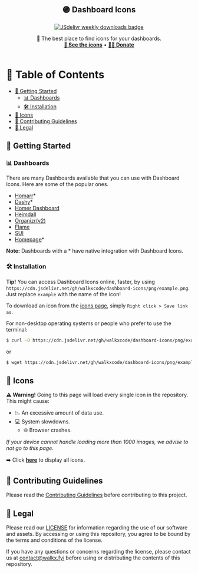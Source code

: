 <p align="center">
  <h2 align="center"> 🟣 Dashboard Icons </h3>
  <p align="center">
    <a href="https://www.jsdelivr.com/package/gh/walkxcode/dashboard-icons">
      <img src="https://img.shields.io/jsdelivr/gh/hy/walkxcode/dashboard-icons?color=%23A020F0" alt="JSdelivr weekly downloads badge">
    </a>
  </p>
  <p align="center">
    🚀 The best place to find icons for your dashboards.
    <br />
    <a href="#-icons"><strong>👀 See the icons</strong></a> • <a href="https://shop.walkx.fyi/l/donate" target="_blank"><strong>🙌🏻 Donate</strong></a>
    <br />
    <br />
  </p>
</p>

# 📖 Table of Contents

- [🚀 Getting Started](#-getting-started)
  - [📊 Dashboards](#-dashboards)
  - [🛠️ Installation](#️-installation)
- [🎨 Icons](#-icons)
- [🎉 Contributing Guidelines](#-contributing-guidelines)
- [📜 Legal](#-legal)

## 🚀 Getting Started

### 📊 Dashboards

There are many Dashboards available that you can use with Dashboard Icons. Here are some of the popular ones.

- [Homarr](https://github.com/ajnart/homarr)\*
- [Dashy](https://github.com/Lissy93/dashy)\*
- [Homer Dashboard](https://github.com/bastienwirtz/homer)
- [Heimdall](https://github.com/linuxserver/Heimdall)
- [Organizr(v2)](https://github.com/causefx/Organizr)
- [Flame](https://github.com/pawelmalak/flame)
- [SUI](https://github.com/jeroenpardon/sui)
- [Homepage](https://github.com/benphelps/homepage)\*

**Note:** Dashboards with a \* have native integration with Dashboard Icons.

### 🛠️ Installation

**Tip!** You can access Dashboard Icons online, faster, by using `https://cdn.jsdelivr.net/gh/walkxcode/dashboard-icons/png/example.png`. Just replace `example` with the name of the icon!

To download an icon from the [icons page](#-icons), simply `Right click > Save link as`.

For non-desktop operating systems or people who prefer to use the terminal:

```sh
$ curl -O https://cdn.jsdelivr.net/gh/walkxcode/dashboard-icons/png/example.png
```

or

```sh
$ wget https://cdn.jsdelivr.net/gh/walkxcode/dashboard-icons/png/example.png
```

## 🎨 Icons

**⚠️ Warning!** Going to this page will load every single icon in the repository. This might cause:

- 📉 An excessive amount of data use.
- 💻 System slowdowns.
  - 🌐 Browser crashes.

_If your device cannot handle loading more than 1000 images, we advise to not go to this page._

➡️ Click [**here**](ICONS.md) to display all icons.

## 🎉 Contributing Guidelines

Please read the [Contributing Guidelines](CONTRIBUTING.md) before contributing to this project.

## 📜 Legal

Please read our [LICENSE](LICENSE) for information regarding the use of our software and assets. By accessing or using this repository, you agree to be bound by the terms and conditions of the license.

If you have any questions or concerns regarding the license, please contact us at contact@walkx.fyi before using or distributing the contents of this repository.
